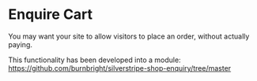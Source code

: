 # Enquire Cart

You may want your site to allow visitors to place an order, without actually paying.

This functionality has been developed into a module: https://github.com/burnbright/silverstripe-shop-enquiry/tree/master